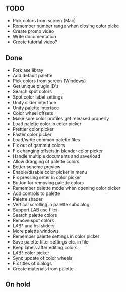 ## TODO ##
* Pick colors from screen (Mac)
* Remember number range when closing color picke
* Create promo video
* Write documentation
* Create tutorial video?

## Done ##
* Fork ase libray
* Add default palette
* Pick colors from screen (Windows)
* Get unique plugin ID's
* Search spot colors
* Spot color label settings
* Unify slider interface
* Unify palette interface
* Color wheel offsets
* Make sure color profiles get released properly
* Load palette color in color picker
* Prettier color picker
* Faster color picker
* Load/write common palette files
* Fix out of gammut colors
* Fix changing offsets in blender color picker
* Handle multiple documents and save/load
* Allow dragging of palette colors
* Better scheme preview
* Enable/disable color picker in menu
* Fix pressing enter in color picker
* Button for removing palette colors
* Remember palette mode when opening color picker
* Add controls to palette
* Palette shader
* Vertical scrolling in palette subdialog
* Support LAB ase files
* Search palette colors
* Remove spot colors
* L*A*B* and hsl sliders
* More palette windows
* Remember palette settings in color picker
* Save palette filter settings etc. in file
* Keep labels after editing colors
* L*A*B* color picker
* Sync update of color wheels
* Fix titles of dialogs
* Create materials from palette

## On hold ##
